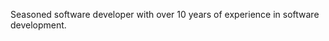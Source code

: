 Seasoned software developer with over 10 years of experience in software development.

<!---
alibaqbani/alibaqbani is a ✨ special ✨ repository because its `README.md` (this file) appears on your GitHub profile.
You can click the Preview link to take a look at your changes.
--->
